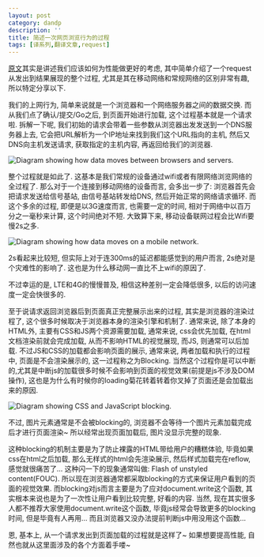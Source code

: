 ```yaml
---
layout: post
category: dandp
description: ''
title: 简述一次网页浏览行为的过程
tags: [译系列,翻译文章,request]
---
```


<p><a href="http://alistapart.com/article/planning-for-performance">原文</a>其实是讲述我们应该如何为性能做更好的考虑, 其中简单介绍了一个request从发出到结果展现的整个过程, 尤其是其在移动网络和常规网络的区别非常有趣, 所以特定分享以下.</p>

<p>我们的上网行为, 简单来说就是一个浏览器和一个网络服务器之间的数据交换.  而从我们点了确认/提交/Go之后, 到页面开始进行加载, 这个过程基本就是一个请求啦. 拆解一下呢, 我们初始的请求会带着一些参数从浏览器出发发送到一个DNS服务器上去, 它会把URL解析为一个IP地址来找到我们这个URL指向的主机, 然后又DNS向主机发送请求, 获取指定的主机内容, 再返回给我们的浏览器.</p>

<p><img src="http://alistapart.com/d/409/3.1.jpg" alt="Diagram showing how data moves between browsers and servers." title=""></p>

<p>整个过程就是如此了. 这基本是我们常规的设备通过wifi或者有限网络浏览网络的全过程了. 那么对于一个连接到移动网络的设备而言, 会多出一步了: 浏览器首先会把请求发送给信号基站, 由信号基站转发给DNS, 然后开始正常的网络请求循环.  而这个多余的过程, 即便是以3G速度而言, 也需要一定的时间, 相对于网络中以百万分之一毫秒来计算, 这个时间绝对不短. 大致算下来, 移动设备联网过程会比Wifi要慢2s之多.</p>
<!--more-->


<p><img src="http://alistapart.com/d/409/3.2.jpg" alt="Diagram showing how data moves on a mobile network." title=""></p>

<p>2s看起来比较短, 但实际上对于连300ms的延迟都能感觉到的用户而言, 2s绝对是个灾难性的影响了. 这也是为什么移动网一直比不上wifi的原因了. </p>

<p>不过幸运的是, LTE和4G的慢慢普及, 相信这种差别一定会降低很多, 以后的访问速度一定会快很多的.</p>

<p>至于说请求返回浏览器后到页面真正完整展示出来的过程, 其实是浏览器的渲染过程了, 这个很多时候取决于浏览器本身的渲染引擎和机制了. 通常来说, 除了本身的HTML外, 主要有CSS和JS两个资源需要加载, 通常来说, css会优先加载,  在html文档渲染前就会完成加载, 从而不影响HTML的视觉展现, 而JS, 则通常可以后加载. 不过JS和CSS的加载都会影响页面的展示, 通常来说, 两者加载和执行的过程中, 页面是不会渲染展示的, 这一过程称之为Blocking.  当然这个过程你是可以中断的,尤其是中断js的加载很多时候不会影响到页面的视觉效果(前提是js不涉及DOM操作), 这也是为什么有时候你的loading菊花转着转着你叉掉了页面还是会加载出来的原因.</p>

<p><img src="http://alistapart.com/d/409/3.3.jpg" alt="Diagram showing CSS and JavaScript blocking." title=""></p>

<p>不过, 图片元素通常是不会被blocking的, 浏览器不会等待一个图片元素加载完成后才进行页面渲染~ 所以经常出现页面加载后, 图片没显示完整的现象.</p>

<p>这种blocking的机制主要是为了防止裸露的HTML带给用户的糟糕体验, 毕竟如果css在html之后加载, 那么无样式的html会先渲染展示, 然后样式加载完在reflow, 感觉就很痛苦了... 这种闪一下的现象通常叫做: Flash of unstyled content(FOUC). 所以现在浏览器通常都采取blocking的方式来保证用户看到的页面的视觉效果. 而blocking对js而言主要是为了应对document.write这个函数, 其实根本来说也是为了一次性让用户看到比较完整, 好看的内容. 当然, 现在其实很多人都不推荐大家使用document.write这个函数, 毕竟js经常会导致更多的blocking时间, 但是毕竟有人再用... 而且浏览器又没办法提前判断js中用没用这个函数...</p>

<p>恩, 基本上, 从一个请求发出到页面加载的过程就是这样了~ 如果想要提高性能, 自然也就从这里面涉及的各个方面着手喽~</p>
